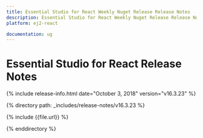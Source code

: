 ```yaml
---
title: Essential Studio for React Weekly Nuget Release Release Notes  
description: Essential Studio for React Weekly Nuget Release Release Notes  
platform: ej2-react

documentation: ug
---
```


# Essential Studio for  React  Release Notes  

{% include release-info.html date="October 3, 2018"   version="v16.3.23"  %} 

{% directory path: _includes/release-notes/v16.3.23 %}

{% include {{file.url}} %}

{% enddirectory %}
